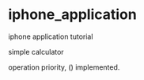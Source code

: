 # iphone_application
iphone application tutorial

simple calculator

operation priority, () implemented.
